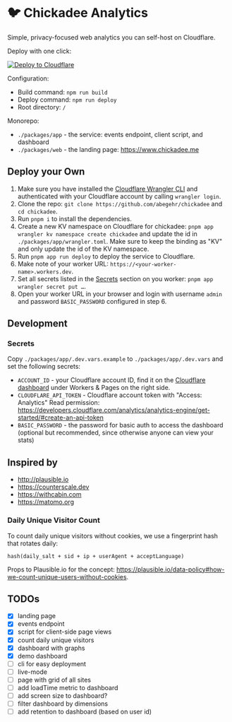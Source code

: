 # 🐦 Chickadee Analytics

Simple, privacy-focused web analytics you can self-host on Cloudflare.

Deploy with one click:

[![Deploy to Cloudflare](https://deploy.workers.cloudflare.com/button)](https://deploy.workers.cloudflare.com/?url=https://github.com/abegehr/chickadee/tree/main/packages/app)

Configuration:

- Build command: `npm run build`
- Deploy command: `npm run deploy`
- Root directory: `/`

Monorepo:

- `./packages/app` - the service: events endpoint, client script, and dashboard
- `./packages/web` - the landing page: <https://www.chickadee.me>

## Deploy your Own

1. Make sure you have installed the [Cloudflare Wrangler CLI](https://developers.cloudflare.com/workers/wrangler/install-and-update/) and authenticated with your Cloudflare account by calling `wrangler login`.
2. Clone the repo: `git clone https://github.com/abegehr/chickadee` and `cd chickadee`.
3. Run `pnpm i` to install the dependencies.
4. Create a new KV namespace on Cloudflare for chickadee: `pnpm app wrangler kv namespace create chickadee` and update the id in `./packages/app/wrangler.toml`. Make sure to keep the binding as "KV" and only update the id of the KV namespace.
5. Run `pnpm app run deploy` to deploy the service to Cloudflare.
6. Make note of your worker URL: `https://<your-worker-name>.workers.dev`.
7. Set all secrets listed in the [Secrets](#secrets) section on you worker: `pnpm app wrangler secret put …`.
8. Open your worker URL in your browser and login with username `admin` and password `BASIC_PASSWORD` configured in step 6.

## Development

### Secrets

Copy `./packages/app/.dev.vars.example` to `./packages/app/.dev.vars` and set the following secrets:

- `ACCOUNT_ID` - your Cloudflare account ID, find it on the [Cloudflare dashboard](https://dash.cloudflare.com) under Workers & Pages on the right side.
- `CLOUDFLARE_API_TOKEN` - Cloudflare account token with "Access: Analytics" Read permission: <https://developers.cloudflare.com/analytics/analytics-engine/get-started/#create-an-api-token>
- `BASIC_PASSWORD` - the password for basic auth to access the dashboard (optional but recommended, since otherwise anyone can view your stats)

## Inspired by

- <http://plausible.io>
- <https://counterscale.dev>
- <https://withcabin.com>
- <https://matomo.org>

### Daily Unique Visitor Count

To count daily unique visitors without cookies, we use a fingerprint hash that rotates daily:

`hash(daily_salt + sid + ip + userAgent + acceptLanguage)`

Props to Plausible.io for the concept: <https://plausible.io/data-policy#how-we-count-unique-users-without-cookies>.

## TODOs

- [x] landing page
- [x] events endpoint
- [x] script for client-side page views
- [x] count daily unique visitors
- [x] dashboard with graphs
- [x] demo dashboard
- [ ] cli for easy deployment
- [ ] live-mode
- [ ] page with grid of all sites
- [ ] add loadTime metric to dashboard
- [ ] add screen size to dashboard?
- [ ] filter dashboard by dimensions
- [ ] add retention to dashboard (based on user id)
